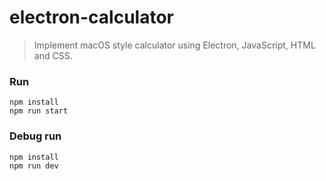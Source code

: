 # electron-calculator
> Implement macOS style calculator using Electron, JavaScript, HTML and CSS.

### Run
    npm install
    npm run start

### Debug run
    npm install
    npm run dev

